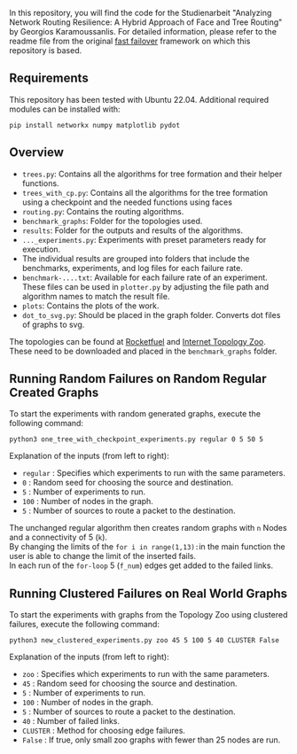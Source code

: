 In this repository, you will find the code for the Studienarbeit "Analyzing Network Routing Resilience: A Hybrid Approach of Face and Tree Routing" by Georgios Karamoussanlis. For detailed information, please refer to the readme file from the original [fast failover](https://gitlab.cs.univie.ac.at/ct-papers/fast-failover) framework on which this repository is based.


## Requirements

This repository has been tested with Ubuntu 22.04. Additional required modules can be installed with:
```
pip install networkx numpy matplotlib pydot
```


## Overview

* `trees.py`: Contains all the algorithms for tree formation and their helper functions.
* `trees_with_cp.py`: Contains all the algorithms for the tree formation using a checkpoint and the needed functions using faces
* `routing.py`: Contains the routing algorithms.
* `benchmark_graphs`: Folder for the topologies used.
* `results`: Folder for the outputs and results of the algorithms.
* `..._experiments.py`: Experiments with preset parameters ready for execution.
* The individual results are grouped into folders that include the benchmarks, experiments, and log files for each failure rate.
* `benchmark-....txt`: Available for each failure rate of an experiment. These files can be used in `plotter.py` by adjusting the file path and algorithm names to match the result file.
* `plots`: Contains the plots of the work.
* `dot_to_svg.py`: Should be placed in the graph folder. Converts dot files of graphs to svg.

The topologies can be found at [Rocketfuel](https://research.cs.washington.edu/networking/rocketfuel/) and [Internet Topology Zoo](http://www.topology-zoo.org/). These need to be downloaded and placed in the `benchmark_graphs` folder.

## Running Random Failures on Random Regular Created Graphs

To start the experiments with random generated graphs, execute the following command:

```
python3 one_tree_with_checkpoint_experiments.py regular 0 5 50 5
```
Explanation of the inputs (from left to right):

- ```regular``` : Specifies which experiments to run with the same parameters.
- ```0``` : Random seed for choosing the source and destination.
- ```5``` : Number of experiments to run.
- ```100``` : Number of nodes in the graph.
- ```5``` : Number of sources to route a packet to the destination.

The unchanged regular algorithm then creates random graphs with ```n``` Nodes and a connectivity of 5 (```k```). <br />
By changing the limits of the ```for i in range(1,13):```in the main function the user is able to change the limit of the inserted fails. <br />
In each run of the ```for-loop``` 5 (```f_num```) edges get added to the failed links.
## Running Clustered Failures on Real World Graphs

To start the experiments with graphs from the Topology Zoo using clustered failures, execute the following command:

```
python3 new_clustered_experiments.py zoo 45 5 100 5 40 CLUSTER False
```
Explanation of the inputs (from left to right):

- ```zoo``` : Specifies which experiments to run with the same parameters.
- ```45``` : Random seed for choosing the source and destination.
- ```5``` : Number of experiments to run.
- ```100``` : Number of nodes in the graph.
- ```5``` : Number of sources to route a packet to the destination.
- ```40``` : Number of failed links.
- ```CLUSTER``` : Method for choosing edge failures.
- ```False``` : If true, only small zoo graphs with fewer than 25 nodes are run.
